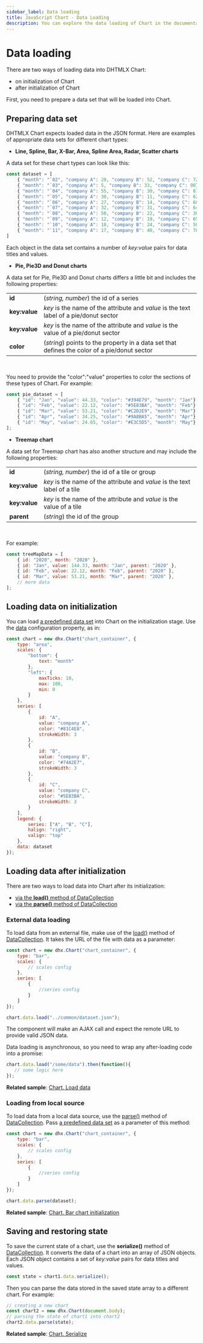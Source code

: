```yaml
---
sidebar_label: Data loading
title: JavaScript Chart - Data Loading 
description: You can explore the data loading of Chart in the documentation of the DHTMLX JavaScript UI library. Browse developer guides and API reference, try out code examples and live demos, and download a free 30-day evaluation version of DHTMLX Suite 7.
---
```


# Data loading

There are two ways of loading data into DHTMLX Chart:

- on initialization of Chart
- after initialization of Chart

First, you need to prepare a data set that will be loaded into Chart.

## Preparing data set

DHTMLX Chart expects loaded data in the JSON format. Here are examples of appropriate data sets for different chart types:

- **Line, Spline, Bar, X-Bar, Area, Spline Area, Radar, Scatter charts**

A data set for these chart types can look like this:

~~~js
const dataset = [
    { "month": "`02", "company A": 20, "company B": 52, "company C": 72},
    { "month": "`03", "company A": 5, "company B": 33, "company C": 90},
    { "month": "`04", "company A": 55, "company B": 30, "company C": 81},
    { "month": "`05", "company A": 30, "company B": 11, "company C": 62},
    { "month": "`06", "company A": 27, "company B": 14, "company C": 68},
    { "month": "`07", "company A": 32, "company B": 31, "company C": 64},
    { "month": "`08", "company A": 50, "company B": 22, "company C": 30},
    { "month": "`09", "company A": 12, "company B": 19, "company C": 65},
    { "month": "`10", "company A": 10, "company B": 24, "company C": 50},
    { "month": "`11", "company A": 17, "company B": 40, "company C": 78}
]
~~~

Each object in the data set contains a number of *key:value* pairs for data titles and values.

- **Pie, Pie3D and Donut charts**

A data set for Pie, Pie3D and Donut charts differs a little bit and includes the following properties:

<table>
	<tbody>
        <tr>
			<td><b>id</b></td>
			<td>(<i>string, number</i>) the id of a series </td>
		</tr>
		<tr>
			<td><b>key:value</b></td>
			<td><i>key</i> is the name of the attribute and <i>value</i> is the text label of a pie/donut sector</td>
		</tr>
        <tr>
			<td><b>key:value</b></td>
			<td><i>key</i> is the name of the attribute and <i>value</i> is the value of a pie/donut sector</td>
		</tr>
        <tr>
			<td><b>color</b></td>
			<td>(<i>string</i>) points to the property in a data set that defines the color of a pie/donut sector</td>
		</tr>
    </tbody>
</table>
<br/>

You need to provide the "color":"value" properties to color the sections of these types of Chart. For example:

~~~js
const pie_dataset = [
	{ "id": "Jan", "value": 44.33, "color": "#394E79", "month": "Jan"},
	{ "id": "Feb", "value": 22.12, "color": "#5E83BA", "month": "Feb"},
	{ "id": "Mar", "value": 53.21, "color": "#C2D2E9", "month": "Mar"},
	{ "id": "Apr", "value": 34.25, "color": "#9A8BA5", "month": "Apr"},
	{ "id": "May", "value": 24.65, "color": "#E3C5D5", "month": "May"}
];
~~~

- **Treemap chart**

A data set for Treemap chart has also another structure and may include the following properties:

<table>
	<tbody>
        <tr>
			<td><b>id</b></td>
			<td>(<i>string, number</i>) the id of a tile or group</td>
		</tr>
		<tr>
			<td><b>key:value</b></td>
			<td><i>key</i> is the name of the attribute and <i>value</i> is the text label of a tile</td>
		</tr>
        <tr>
			<td><b>key:value</b></td>
			<td><i>key</i> is the name of the attribute and <i>value</i> is the value of a tile</td>
		</tr>
        <tr>
			<td><b>parent</b></td>
			<td>(<i>string</i>) the id of the group</td>
		</tr>
    </tbody>
</table>
<br/>

For example:

~~~js
const treeMapData = [
    { id: "2020", month: "2020" },
    { id: "Jan", value: 144.33, month: "Jan", parent: "2020" },
    { id: "Feb", value: 22.12, month: "Feb", parent: "2020" },
    { id: "Mar", value: 53.21, month: "Mar", parent: "2020" },
    // more data
];
~~~

## Loading data on initialization

You can load [a predefined data set](#preparing-data-set) into Chart on the initialization stage. Use the [data](chart/api/chart_data_config.md) configuration property, as in:

~~~js
const chart = new dhx.Chart("chart_container", {
    type: "area",
	scales: {
        "bottom": {
            text: "month"
        },
        "left": {
            maxTicks: 10,
            max: 100,
            min: 0
        }
    },
    series: [
        {
            id: "A",
            value: "company A",
            color: "#81C4E8",
            strokeWidth: 3
        },
        {
            id: "B",
            value: "company B",
            color: "#74A2E7",
            strokeWidth: 3
        },
        {
            id: "C",
            value: "company C",
            color: "#5E83BA",
            strokeWidth: 3
        }
    ],
    legend: {
        series: ["A", "B", "C"],
        halign: "right",
        valign: "top"
    },
    data: dataset
});
~~~

## Loading data after initialization

There are two ways to load data into Chart after its initialization:

- [via the **load()** method of DataCollection](#external-data-loading)
- [via the **parse()** method of DataCollection](#loading-from-local-source)

### External data loading

To load data from an external file, make use of the [load()](data_collection/api/datacollection_load_method.md) method of [DataCollection](data_collection.md). It takes the URL of the file with data as a parameter:

~~~js
const chart = new dhx.Chart("chart_container", {
    type: "bar",
    scales: { 
        // scales config 
    },
    series: [
        {
            //series config                 
        }
    ]
});

chart.data.load("../common/dataset.json");
~~~

The component will make an AJAX call and expect the remote URL to provide valid JSON data.

Data loading is asynchronous, so you need to wrap any after-loading code into a promise:

~~~js
chart.data.load("/some/data").then(function(){
   // some logic here
});
~~~

**Related sample**: [Chart. Load data](https://snippet.dhtmlx.com/qah8exx2)

### Loading from local source

To load data from a local data source, use the [parse()](data_collection/api/datacollection_parse_method.md) method of [DataCollection](data_collection.md). Pass [a predefined data set](#preparing-data-set) as a parameter of this method:

~~~js
const chart = new dhx.Chart("chart_container", {
    type: "bar",
    scales: { 
        // scales config 
    },
    series: [
        {
            //series config                 
        }
    ]
});

chart.data.parse(dataset);
~~~

**Related sample**: [Chart. Bar chart initialization](https://snippet.dhtmlx.com/id9nbujd)

## Saving and restoring state

To save the current state of a chart, use the **serialize()** method of [DataCollection](data_collection.md). It converts the data of a chart into an array of JSON objects. 
Each JSON object contains a set of *key:value* pairs for data titles and values.

~~~js
const state = chart1.data.serialize();
~~~

Then you can parse the data stored in the saved state array to a different chart. For example:

~~~js
// creating a new chart
const chart2 = new dhx.Chart(document.body);
// parsing the state of chart1 into chart2
chart2.data.parse(state);
~~~

**Related sample**: [Chart. Serialize](https://snippet.dhtmlx.com/rqvvpopp)
